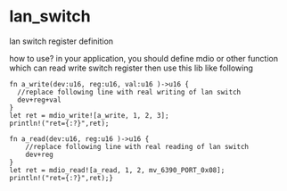 # lan_switch
lan switch register definition

how to use?
in your application, you should define mdio or other function which can read write switch register
then use this lib like following

    fn a_write(dev:u16, reg:u16, val:u16 )->u16 {
      //replace following line with real writing of lan switch
      dev+reg+val
    }
    let ret = mdio_write![a_write, 1, 2, 3];
    println!("ret={:?}",ret);

    fn a_read(dev:u16, reg:u16 )->u16 {
        //replace following line with real reading of lan switch
        dev+reg 
    }
    let ret = mdio_read![a_read, 1, 2, mv_6390_PORT_0x08];
    println!("ret={:?}",ret);}
